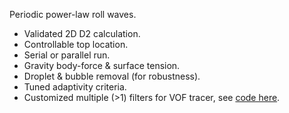Periodic power-law roll waves.
* Validated 2D D2 calculation.
* Controllable top location.
* Serial or parallel run.
* Gravity body-force & surface tension.
* Droplet & bubble removal (for robustness).
* Tuned adaptivity criteria.
* Customized multiple (>1) filters for VOF tracer, see [code here](https://github.com/MGYBY/Basilisk_practice/blob/main/power-law/vof/periodic/two-phasePL_multipleFilters.h).
